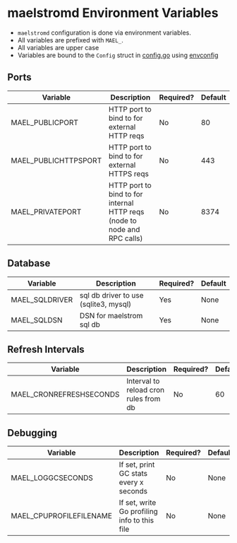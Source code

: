 
# maelstromd Environment Variables

* `maelstromd` configuration is done via environment variables.
* All variables are prefixed with `MAEL_`.
* All variables are upper case
* Variables are bound to the `Config` struct in [config.go](https://github.com/coopernurse/maelstrom/blob/master/pkg/config/config.go#L59) using [envconfig](https://github.com/kelseyhightower/envconfig)

## Ports

| Variable                    | Description                                                               | Required? | Default |
|-----------------------------|---------------------------------------------------------------------------|-----------|---------|
| MAEL_PUBLICPORT             | HTTP port to bind to for external HTTP reqs                               | No        | 80      |
| MAEL_PUBLICHTTPSPORT        | HTTP port to bind to for external HTTPS reqs                              | No        | 443     |
| MAEL_PRIVATEPORT            | HTTP port to bind to for internal HTTP reqs (node to node and RPC calls)  | No        | 8374    |

## Database

| Variable                        | Description                                  | Required? | Default |
|---------------------------------|----------------------------------------------|-----------|---------|
| MAEL_SQLDRIVER                  | sql db driver to use (sqlite3, mysql)        | Yes       | None    |
| MAEL_SQLDSN                     | DSN for maelstrom sql db                     | Yes       | None    |

## Refresh Intervals

| Variable                        | Description                                  | Required? | Default |
|---------------------------------|----------------------------------------------|-----------|---------|
| MAEL_CRONREFRESHSECONDS         | Interval to reload cron rules from db        | No        | 60      |

## Debugging

| Variable                        | Description                                  | Required? | Default |
|---------------------------------|----------------------------------------------|-----------|---------|
| MAEL_LOGGCSECONDS               | If set, print GC stats every x seconds       | No        | None    |
| MAEL_CPUPROFILEFILENAME         | If set, write Go profiling info to this file | No        | None    |
